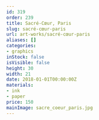 ```yaml
---
id: 319
order: 239
title: Sacré-Cœur, Paris
slug: sacré-cœur-paris
url: art-works/sacré-cœur-paris
aliases: []
categories:
- graphics
inStock: false
isVisible: false
height: 30
width: 21
date: 2018-01-01T00:00:00Z
materials:
- ink
- paper
price: 150
mainImage: sacre_coeur_paris.jpg
---
```

